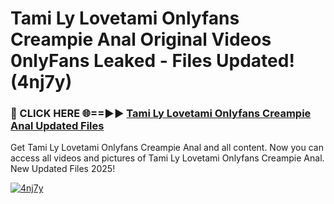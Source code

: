 # Tami Ly Lovetami Onlyfans Creampie Anal Original Videos 0nlyFans Leaked - Files Updated! (4nj7y)

<h3>🔴 CLICK HERE 🌐==►► <a href="https://tinyurl.com/ms9xzufz" rel="nofollow">Tami Ly Lovetami Onlyfans Creampie Anal Updated Files</a></h3>

Get Tami Ly Lovetami Onlyfans Creampie Anal and all content. Now you can access all videos and pictures of Tami Ly Lovetami Onlyfans Creampie Anal. New Updated Files 2025!

[![4nj7y](https://i.imgur.com/PQ7UWWw.gif)](https://tinyurl.com/ms9xzufz)
